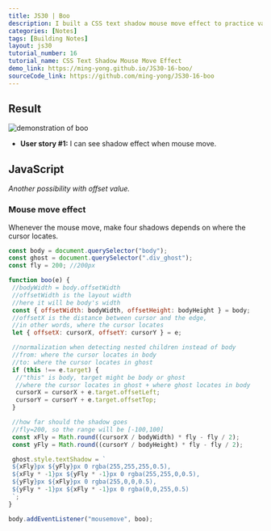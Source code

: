 ```yaml
---
title: JS30 | Boo
description: I built a CSS text shadow mouse move effect to practice vanillaJS.
categories: [Notes] 
tags: [Building Notes]
layout: js30
tutorial_number: 16
tutorial_name: CSS Text Shadow Mouse Move Effect
demo_link: https://ming-yong.github.io/JS30-16-boo/
sourceCode_link: https://github.com/ming-yong/JS30-16-boo
---
```


## Result

![demonstration of boo]({{site.baseurl}}/assets/images/boo.gif)

- **User story #1:** I can see shadow effect when mouse move.

## JavaScript

_Another possibility with offset value._

### Mouse move effect

Whenever the mouse move, make four shadows depends on where the cursor locates.

```js
const body = document.querySelector("body");
const ghost = document.querySelector(".div_ghost");
const fly = 200; //200px

function boo(e) {
 //bodyWidth = body.offsetWidth
 //offsetWidth is the layout width
 //here it will be body's width
 const { offsetWidth: bodyWidth, offsetHeight: bodyHeight } = body;
 //offsetX is the distance between cursor and the edge,
 //in other words, where the cursor locates
 let { offsetX: cursorX, offsetY: cursorY } = e;

 //normalization when detecting nested children instead of body
 //from: where the cursor locates in body
 //to: where the cursor locates in ghost
 if (this !== e.target) {
  //"this" is body, target might be body or ghost
  //where the cursor locates in ghost + where ghost locates in body
  cursorX = cursorX + e.target.offsetLeft;
  cursorY = cursorY + e.target.offsetTop;
 }

 //how far should the shadow goes
 //fly=200, so the range will be [-100,100]
 const xFly = Math.round((cursorX / bodyWidth) * fly - fly / 2);
 const yFly = Math.round((cursorY / bodyHeight) * fly - fly / 2);

 ghost.style.textShadow = `
 ${xFly}px ${yFly}px 0 rgba(255,255,255,0.5),
 ${xFly * -1}px ${yFly * -1}px 0 rgba(255,255,0,0.5),
 ${yFly}px ${xFly}px 0 rgba(255,0,0,0.5),
 ${yFly * -1}px ${xFly * -1}px 0 rgba(0,0,255,0.5)
 `;
}

body.addEventListener("mousemove", boo);
```
